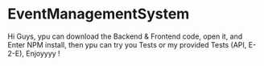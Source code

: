 # EventManagementSystem

Hi Guys, ypu can download the Backend & Frontend code, open it, and Enter NPM install, then ypu can try you Tests or my provided Tests (API, E-2-E), Enjoyyyy !
